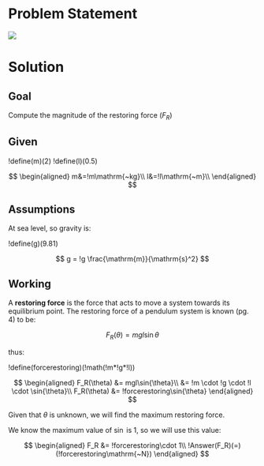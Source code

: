 # Problem Statement

![](!imgdir/903797dc2537efba3bfaa8ca9f1056cde68fe7ca.png)

# Solution

## Goal

Compute the magnitude of the restoring force ($F_R$)

## Given

!define(m)(2)
!define(l)(0.5)

$$
\begin{aligned}
    m&=!m\mathrm{~kg}\\
    l&=!l\mathrm{~m}\\
\end{aligned}
$$

## Assumptions

At sea level, so gravity is:

!define(g)(9.81)

$$
g = !g \frac{\mathrm{m}}{\mathrm{s}^2}
$$

## Working

A **restoring force** is the force that acts to move a system towards its equilibrium point.
The restoring force of a pendulum system is known (pg. 4) to be:

$$
F_R(\theta) = mgl\sin{\theta}
$$

thus:

!define(forcerestoring)(!math(!m*!g*!l))

$$
\begin{aligned}
    F_R(\theta) &= mgl\sin{\theta}\\
    &= !m \cdot !g \cdot !l \cdot \sin{\theta}\\
    F_R(\theta) &= !forcerestoring\sin{\theta}
\end{aligned}
$$

Given that $\theta$ is unknown, we will find the maximum restoring force.

We know the maximum value of $\sin$ is $1$, so we will use this value:

$$
\begin{aligned}
    F_R &= !forcerestoring\cdot 1\\
    !Answer(F_R)(=)(!forcerestoring\mathrm{~N}) 
\end{aligned}
$$